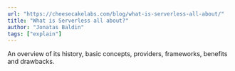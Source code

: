 ```yaml
---
url: "https://cheesecakelabs.com/blog/what-is-serverless-all-about/"
title: "What is Serverless all about?"
author: "Jonatas Baldin"
tags: ["explain"]
---
```


An overview of its history, basic concepts, providers, frameworks, benefits and drawbacks.
